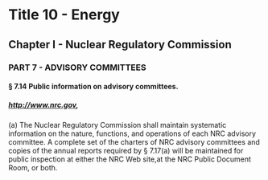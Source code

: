 
# Title 10 - Energy
## Chapter I - Nuclear Regulatory Commission
### PART 7 - ADVISORY COMMITTEES
#### § 7.14 Public information on advisory committees.
##### http://www.nrc.gov,

(a) The Nuclear Regulatory Commission shall maintain systematic information on the nature, functions, and operations of each NRC advisory committee. A complete set of the charters of NRC advisory committees and copies of the annual reports required by § 7.17(a) will be maintained for public inspection at either the NRC Web site,at the NRC Public Document Room, or both.
